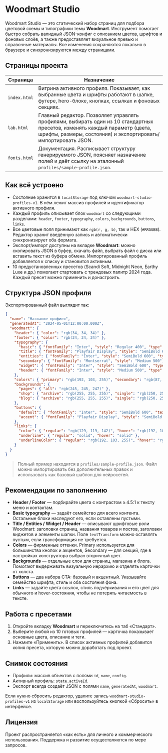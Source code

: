 # Woodmart Studio

Woodmart Studio — это статический набор страниц для подбора цветовой схемы и типографики темы **Woodmart**. Инструмент помогает быстро собрать валидный JSON-конфиг с описанием цветов, шрифтов и фоновых слоёв, а также предоставляет визуальное превью и справочные материалы. Все изменения сохраняются локально в браузере и синхронизируются между страницами.

## Страницы проекта

| Страница      | Назначение |
|---------------|------------|
| `index.html`  | Витрина активного профиля. Показывает, как выбранные цвета и шрифты работают в шапке, футере, hero-блоке, кнопках, ссылках и фоновых секциях. |
| `lab.html`    | Главный редактор. Позволяет управлять профилями, выбирать один из 10 стандартных пресетов, изменять каждый параметр (цвета, шрифты, размеры, состояния) и экспортировать/импортировать JSON. |
| `fonts.html`  | Документация. Расписывает структуру генерируемого JSON, поясняет назначение полей и даёт ссылку на эталонный `profiles/sample-profile.json`. |

## Как всё устроено

- Состояние хранится в `localStorage` под ключом `woodmart-studio-profiles-v1`. В нём лежит массив профилей и идентификатор активного профиля.
- Каждый профиль описывает блок `woodmart` со следующими разделами: `header`, `footer`, `typography`, `colors`, `backgrounds`, `buttons`, `links`.
- Все цветовые поля принимают как `rgb(r, g, b)`, так и HEX (`#RRGGBB`). Редактор хранит введённую запись и автоматически синхронизирует оба формата.
- Экспорт/импорт доступны на вкладке **Woodmart**: можно скопировать JSON в буфер, скачать файл, выбрать файл с диска или вставить текст из буфера обмена. Импортированный профиль добавляется к списку и становится активным.
- 10 предустановленных пресетов (Scandi Soft, Midnight Neon, Earthy Luxe и др.) помогают стартовать с трендовых палитр 2024 года. Каждый пресет можно применить и донастроить.

## Структура JSON профиля

Экспортированный файл выглядит так:

```json
{
  "name": "Название профиля",
  "generatedAt": "2024-05-01T12:00:00.000Z",
  "woodmart": {
    "header": { "color": "rgb(34, 34, 34)" },
    "footer": { "color": "rgb(24, 24, 24)" },
    "typography": {
      "basic": { "fontFamily": "Inter", "style": "Regular 400", "type": "Cyrillic", "fontSize": "16px", "color": "rgb(34, 34, 34)" },
      "title": { "fontFamily": "Playfair Display", "style": "SemiBold 600", "type": "Cyrillic", "textTransform": "none", "color": "rgb(34, 34, 34)" },
      "entities": { "fontFamily": "Inter", "style": "SemiBold 600", "type": "Cyrillic", "textTransform": "none", "color": "rgb(34, 34, 34)", "hoverColor": "rgb(192, 103, 255)" },
      "secondary": { "fontFamily": "Montserrat", "style": "Medium 500", "type": "Cyrillic" },
      "widget": { "fontFamily": "Inter", "style": "SemiBold 600", "type": "Cyrillic", "textTransform": "uppercase", "fontSize": "14px", "color": "rgb(34, 34, 34)" },
      "header": { "fontFamily": "Inter", "style": "Medium 500", "type": "Cyrillic", "textTransform": "uppercase", "fontSize": "13px" }
    },
    "colors": { "primary": "rgb(192, 103, 255)", "secondary": "rgb(87, 125, 255)" },
    "backgrounds": {
      "pages": { "all": "rgb(245, 245, 247)" },
      "shop": { "archive": "rgb(255, 255, 255)", "single": "rgb(250, 250, 252)" },
      "blog": { "archive": "rgb(255, 255, 255)", "single": "rgb(250, 250, 252)" }
    },
    "buttons": {
      "default": { "fontFamily": "Inter", "style": "SemiBold 600", "textTransform": "uppercase", "background": "rgb(192, 103, 255)", "hoverBackground": "rgb(173, 86, 236)" },
      "accent": { "fontFamily": "Playfair Display", "style": "SemiBold 600", "textTransform": "none", "background": "rgb(34, 34, 34)", "hoverBackground": "rgb(55, 55, 55)" }
    },
    "links": {
      "color": { "regular": "rgb(129, 119, 142)", "hover": "rgb(192, 103, 255)" },
      "underline": { "regular": "solid", "hover": "solid" },
      "underlineColor": { "regular": "rgb(192, 103, 255)", "hover": "rgb(129, 119, 142)" }
    }
  }
}
```

> Полный пример находится в `profiles/sample-profile.json`. Файл можно импортировать без дополнительных правок и использовать как базовый шаблон для нейросетей.

## Рекомендации по заполнению

- **Header / Footer** — подбирайте цвета с контрастом ≥ 4.5:1 к тексту меню и контактам.
- **Basic typography** — задаёт семейство для всего контента. Остальные блоки наследуют его, если оставлены пустыми.
- **Title / Entities / Widget / Header** — описывают шрифтовые роли Woodmart: заголовки страниц, названия товаров и постов, заголовки виджетов и элементы шапки. Поле `textTransform` можно оставлять пустым, если трансформация не требуется.
- **Colors** — фирменные оттенки. Primary используется для большинства кнопок и акцентов, Secondary — для секций, где в настройках конструктора выбран вторичный цвет.
- **Backgrounds** — отдельные слои для страниц, магазина и блога. Помогают выдерживать визуальную иерархию и отделять карточки от холста.
- **Buttons** — два набора CTA: базовый и акцентный. Указывайте семейство шрифта, стиль и оба состояния фона.
- **Links** — задайте цвета ссылок, стиль подчёркивания и его цвет для обычного и hover-состояния, чтобы не потерять читаемость в тексте.

## Работа с пресетами

1. Откройте вкладку **Woodmart** и переключитесь на таб «Стандарт».
2. Выберите любой из 10 готовых профилей — карточка показывает основные цвета, описание и теги.
3. Нажмите «Применить». В список активных профилей добавится копия пресета, которую можно доработать под проект.

## Снимок состояния

- Профили: массив объектов с полями `id`, `name`, `config`.
- Активный профиль: `state.activeId`.
- Экспорт всегда создаёт JSON с полями `name`, `generatedAt`, `woodmart`.

Если нужно сбросить редактор, удалите запись `woodmart-studio-profiles-v1` из `localStorage` или воспользуйтесь кнопкой «Сбросить» в интерфейсе.

## Лицензия

Проект распространяется «как есть» для личного и коммерческого использования. Поддержка и развитие осуществляются по мере запросов.
